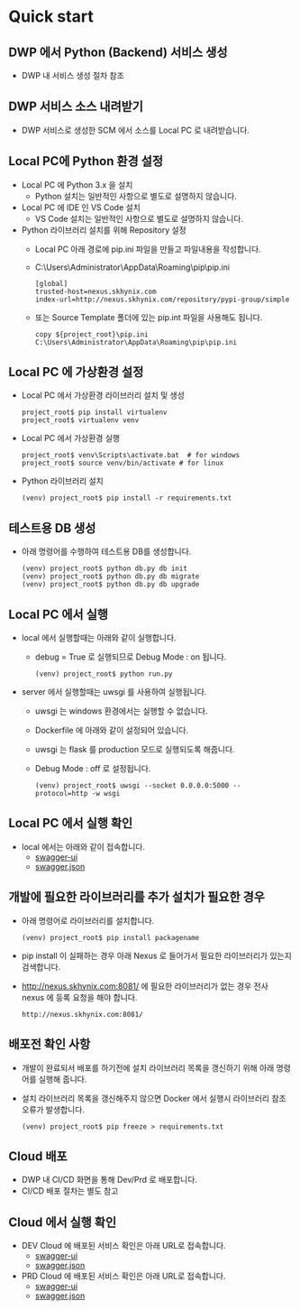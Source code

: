 # Quick start

## DWP 에서 Python (Backend) 서비스 생성

- DWP 내 서비스 생성 절차 참조

## DWP 서비스 소스 내려받기

- DWP 서비스로 생성한 SCM 에서 소스를 Local PC 로 내려받습니다.

## Local PC에 Python 환경 설정

- Local PC 에 Python 3.x 을 설치
  - Python 설치는 일반적인 사항으로 별도로 설명하지 않습니다.
- Local PC 에 IDE 인 VS Code 설치
  - VS Code 설치는 일반적인 사항으로 별도로 설명하지 않습니다.
- Python 라이브러리 설치를 위해 Repository 설정
  - Local PC 아래 경로에 pip.ini 파일을 만들고 파일내용을 작성합니다.
  - C:\Users\Administrator\AppData\Roaming\pip\pip.ini

    ```shell
    [global]
    trusted-host=nexus.skhynix.com
    index-url=http://nexus.skhynix.com/repository/pypi-group/simple
    ```

  - 또는 Source Template 폴더에 있는 pip.int 파일을 사용해도 됩니다.

    ```shell
    copy ${project_root}\pip.ini C:\Users\Administrator\AppData\Roaming\pip\pip.ini
    ```

## Local PC 에 가상환경 설정

- Local PC 에서 가상환경 라이브러리 설치 및 생성

  ```shell
  project_root$ pip install virtualenv
  project_root$ virtualenv venv
  ```

- Local PC 에서 가상환경 실행

  ```shell
  project_root$ venv\Scripts\activate.bat  # for windows
  project_root$ source venv/bin/activate # for linux
  ```

- Python 라이브러리 설치

  ```shell
  (venv) project_root$ pip install -r requirements.txt
  ```

## 테스트용 DB 생성

- 아래 명령어를 수행하여 테스트용 DB를 생성합니다.

  ```shell
  (venv) project_root$ python db.py db init
  (venv) project_root$ python db.py db migrate
  (venv) project_root$ python db.py db upgrade
  ```

## Local PC 에서 실행

- local 에서 실행할때는 아래와 같이 실행합니다.
  - debug = True 로 실행되므로 Debug Mode : on 됩니다.

    ```shell
    (venv) project_root$ python run.py
    ```

- server 에서 실행할때는 uwsgi 를 사용하여 실행됩니다.
  - uwsgi 는 windows 환경에서는 실행할 수 없습니다.
  - Dockerfile 에 아래와 같이 설정되어 있습니다.
  - uwsgi 는 flask 를 production 모드로 실행되도록 해줍니다.
  - Debug Mode : off 로 설정됩니다.

    ```shell
    (venv) project_root$ uwsgi --socket 0.0.0.0:5000 --protocol=http -w wsgi
    ```

## Local PC 에서 실행 확인

- local 에서는 아래와 같이 접속합니다.
  - [swagger-ui](http://localhost:5000/plm-python-common/swagger-ui/)
  - [swagger.json](http://localhost:5000/plm-python-common/swagger.json)

## 개발에 필요한 라이브러리를 추가 설치가 필요한 경우

- 아래 명령어로 라이브러리를 설치합니다.

  ```shell
  (venv) project_root$ pip install packagename
  ```

- pip install 이 실패하는 경우 아래 Nexus 로 들어가서 필요한 라이브러리가 있는지 검색합니다.
- http://nexus.skhynix.com:8081/ 에 필요한 라이브러리가 없는 경우 전사 nexus 에 등록 요청을 해야 합니다.

  ```shell
  http://nexus.skhynix.com:8081/
  ```

## 배포전 확인 사항

- 개발이 완료되서 배포를 하기전에 설치 라이브러리 목록을 갱신하기 위해 아래 명령어를 실행해 줍니다.
- 설치 라이브러리 목록을 갱신해주지 않으면 Docker 에서 실행시 라이브러리 참조 오류가 발생합니다.

  ```shell
  (venv) project_root$ pip freeze > requirements.txt
  ```

## Cloud 배포

- DWP 내 CI/CD 화면을 통해 Dev/Prd 로 배포합니다.
- CI/CD 배포 절차는 별도 참고

## Cloud 에서 실행 확인

- DEV Cloud 에 배포된 서비스 확인은 아래 URL로 접속합니다.
  - [swagger-ui](http://plm-python-common-basic-dev.api.hcpnd01.skhynix.com/plm-python-common/swagger-ui/)
  - [swagger.json](http://plm-python-common-basic-dev.api.hcpnd01.skhynix.com/plm-python-common/swagger.json)
- PRD Cloud 에 배포된 서비스 확인은 아래 URL로 접속합니다.
  - [swagger-ui](http://plm-python-common-basic-prd.api.hcpp01.skhynix.com/plm-python-common/swagger-ui/)
  - [swagger.json](http://plm-python-common-basic-prd.api.hcpp01.skhynix.com/plm-python-common/swagger.json)
  
